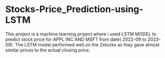# Stocks-Price_Prediction-using-LSTM
This project is a machine learning project where i used LSTM MODEL to predict stock price for APPL INC AND MSFT from date( 2022-09 to 2023-09).
The LSTM model performed well on the 2stocks as they gave almost similar prices to the  actual closing price.
